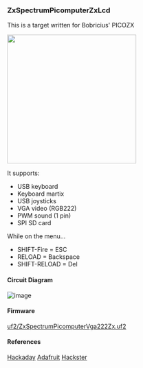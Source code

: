 ### ZxSpectrumPicomputerZxLcd
This is a target written for Bobricius' PICOZX

<img src="picomputer_picozx.png" width="300"/>

It supports:
* USB keyboard
* Keyboard martix
* USB joysticks
* VGA video (RGB222)
* PWM sound (1 pin)
* SPI SD card

While on the menu...
* SHIFT-Fire = ESC
* RELOAD = Backspace
* SHIFT-RELOAD = Del

#### Circuit Diagram
![image](ZxSpectrumPicomputerVga222Zx.png)

#### Firmware
[uf2/ZxSpectrumPicomputerVga222Zx.uf2](/uf2/ZxSpectrumPicomputerVga222Zx.uf2)

#### References
[Hackaday](https://hackaday.io/project/186039-pico-zx-spectrum-128k)
[Adafruit](https://blog.adafruit.com/2022/07/27/picozx-is-a-128kb-zx-spectrum-clone-using-a-raspberry-pi-pico-retrocomputing-opensource-pico-dirkdierickx/)
[Hackster](https://www.hackster.io/news/pico-zx-spectrum-128k-is-a-recreation-of-the-sinclair-classic-computer-d51b59bca8d2)

